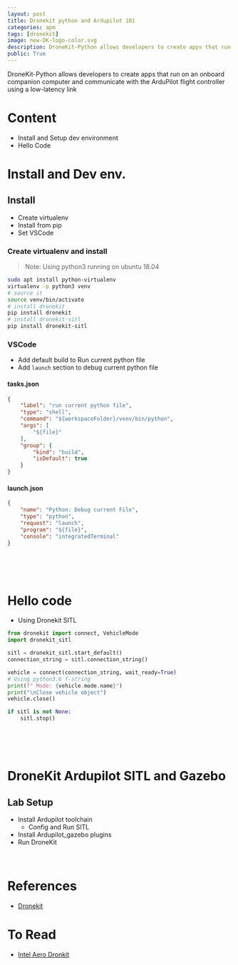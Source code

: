 ```yaml
---
layout: post
title: Dronekit python and Ardupilot 101
categories: apm
tags: [dronekit]
image: new-DK-logo-color.svg
description: DroneKit-Python allows developers to create apps that run on an onboard companion computer and communicate with the ArduPilot FCU
public: True
---
```

DroneKit-Python allows developers to create apps that run on an onboard companion computer and communicate with the ArduPilot flight controller using a low-latency link

# Content
- Install and Setup dev environment
- Hello Code

# Install and Dev env.
## Install
- Create virtualenv 
- Install from pip
- Set VSCode 

### Create virtualenv and install
> Note: Using python3 running on ubuntu 18.04

```bash
sudo apt install python-virtualenv
virtualenv -p python3 venv
# source it
source venv/bin/activate
# install dronekit
pip install dronekit
# install dronekit-sitl
pip install dronekit-sitl
```

### VSCode
- Add default build to Run current python file 
- Add `launch` section to debug current python file

#### tasks.json
```json
{
    "label": "run current python file",
    "type": "shell",
    "command": "${workspaceFolder}/venv/bin/python",
    "args": [
        "${file}"
    ],
    "group": {
        "kind": "build",
        "isDefault": true
    }
}
```

#### launch.json
```json
{
    "name": "Python: Debug current File",
    "type": "python",
    "request": "launch",
    "program": "${file}",
    "console": "integratedTerminal"
}
```

&nbsp;  
&nbsp;  
&nbsp;  
# Hello code
- Using Dronekit SITL

```python
from dronekit import connect, VehicleMode
import dronekit_sitl

sitl = dronekit_sitl.start_default()
connection_string = sitl.connection_string()

vehicle = connect(connection_string, wait_ready=True)
# Using python3.6 f-string 
print(f" Mode: {vehicle.mode.name}")
print("\nClose vehicle object")
vehicle.close()

if sitl is not None:
    sitl.stop()
```
&nbsp;  
&nbsp;  
&nbsp;  
# DroneKit Ardupilot SITL and Gazebo
## Lab Setup
- Install Ardupilot toolchain
  - Config and Run SITL
- Install Ardupilot_gazebo plugins
- Run DroneKit 
&nbsp;  
&nbsp;  
&nbsp;  
# References
- [Dronekit](https://dronekit.netlify.com/about/index.html)

# To Read
- [Intel Aero Dronkit](https://github.com/intel-aero/meta-intel-aero/wiki/04-Autonomous-drone-programming-in-Python)